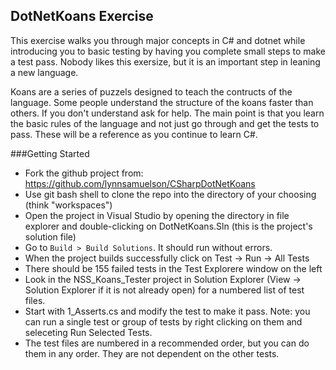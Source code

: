 ## DotNetKoans Exercise
This exercise walks you through major concepts in C# and dotnet while introducing you to basic testing by  having you complete small steps to make a test pass.  Nobody likes this exersize, but it is an important step in leaning a new language.  

Koans are a series of puzzels designed to teach the contructs of the language.  Some people understand the structure of the koans faster than others. If you don't understand ask for help.  The main point is that you learn the basic rules of the language and not just go through and get the tests to pass.  These will be a reference as you continue to learn C#.


###Getting Started
* Fork the github project from: https://github.com/lynnsamuelson/CSharpDotNetKoans
* Use git bash shell to clone the repo into the directory of your choosing (think "workspaces")
* Open the project in Visual Studio by opening the directory in file explorer and double-clicking on DotNetKoans.Sln (this is the project's solution file)
* Go to `Build > Build Solutions`. It should run without errors.
* When the project builds successfully click on Test -> Run -> All Tests
* There should be 155 failed tests in the Test Explorere window on the left
* Look in the NSS_Koans_Tester project in Solution Explorer (View -> Solution Explorer if it is not already open) for a numbered list of test files.
* Start with 1_Asserts.cs and modify the test to make it pass.  Note: you can run a single test or group of tests by right clicking on them and seleceting Run Selected Tests.
* The test files are numbered in a recommended order, but you can do them in any order.  They are not dependent on the other tests.









